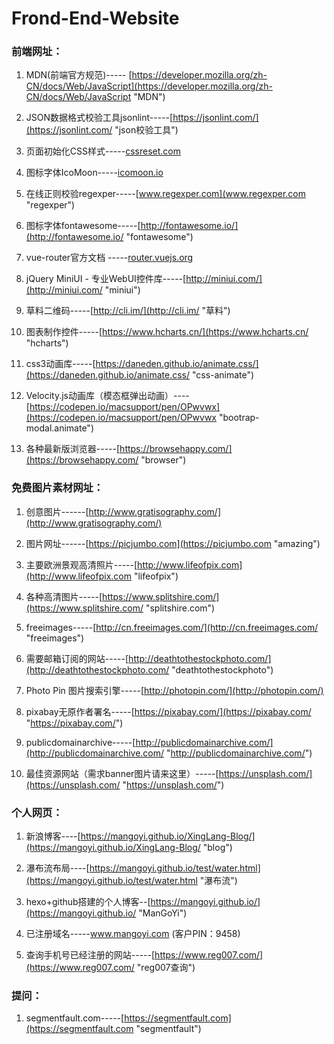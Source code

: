 # Frond-End-Website

### 前端网址：

1. MDN(前端官方规范)-----
[https://developer.mozilla.org/zh-CN/docs/Web/JavaScript](https://developer.mozilla.org/zh-CN/docs/Web/JavaScript "MDN")

1. JSON数据格式校验工具jsonlint-----[https://jsonlint.com/](https://jsonlint.com/ "json校验工具")

2. 页面初始化CSS样式-----[cssreset.com](cssreset.com "cssreset")

3. 图标字体IcoMoon-----[icomoon.io](icomoon.io "icomoon")

4. 在线正则校验regexper-----[www.regexper.com](www.regexper.com "regexper")

5. 图标字体fontawesome-----[http://fontawesome.io/](http://fontawesome.io/ "fontawesome")

6. vue-router官方文档 -----[router.vuejs.org](router.vuejs.org "vuejs")

7. jQuery MiniUI - 专业WebUI控件库-----[http://miniui.com/](http://miniui.com/ "miniui")

8. 草料二维码-----[http://cli.im/](http://cli.im/ "草料")

9. 图表制作控件-----[https://www.hcharts.cn/](https://www.hcharts.cn/ "hcharts")

10. css3动画库-----[https://daneden.github.io/animate.css/](https://daneden.github.io/animate.css/ "css-animate") 
11. Velocity.js动画库（模态框弹出动画）----[https://codepen.io/macsupport/pen/OPwvwx](https://codepen.io/macsupport/pen/OPwvwx "bootrap-modal.animate")

12. 各种最新版浏览器-----[https://browsehappy.com/](https://browsehappy.com/ "browser") 


 
### 免费图片素材网址：
1. 创意图片------[http://www.gratisography.com/](http://www.gratisography.com/)

2. 图片网址------[https://picjumbo.com](https://picjumbo.com "amazing")

3. 主要欧洲景观高清照片-----[http://www.lifeofpix.com](http://www.lifeofpix.com "lifeofpix") 
4. 各种高清图片-----[https://www.splitshire.com/](https://www.splitshire.com/ "splitshire.com") 

5. freeimages-----[http://cn.freeimages.com/](http://cn.freeimages.com/ "freeimages") 
6. 需要邮箱订阅的网站-----[http://deathtothestockphoto.com/](http://deathtothestockphoto.com/ "deathtothestockphoto")

7. Photo Pin 图片搜索引擎-----[http://photopin.com/](http://photopin.com/) 
8. pixabay无原作者署名-----[https://pixabay.com/](https://pixabay.com/ "https://pixabay.com/")

9. publicdomainarchive-----[http://publicdomainarchive.com/](http://publicdomainarchive.com/ "http://publicdomainarchive.com/")
10. 最佳资源网站（需求banner图片请来这里）-----[https://unsplash.com/](https://unsplash.com/ "https://unsplash.com/")
### 个人网页：


1.  新浪博客----[https://mangoyi.github.io/XingLang-Blog/](https://mangoyi.github.io/XingLang-Blog/ "blog")

2. 瀑布流布局----[https://mangoyi.github.io/test/water.html](https://mangoyi.github.io/test/water.html "瀑布流")
3. hexo+github搭建的个人博客--[https://mangoyi.github.io/](https://mangoyi.github.io/ "ManGoYi")

4. 已注册域名-----www.mangoyi.com  (客户PIN：9458) 
5. 查询手机号已经注册的网站-----[https://www.reg007.com/](https://www.reg007.com/ "reg007查询")
### 提问：
1. segmentfault.com-----[https://segmentfault.com](https://segmentfault.com "segmentfault")